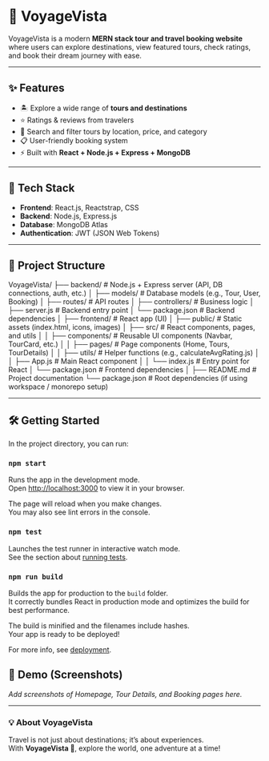 # 🌅 VoyageVista  

VoyageVista is a modern **MERN stack tour and travel booking website** where users can explore destinations, view featured tours, check ratings, and book their dream journey with ease.  

---

## ✨ Features  
- 🏝️ Explore a wide range of **tours and destinations**  
- ⭐ Ratings & reviews from travelers  
- 🔎 Search and filter tours by location, price, and category  
- 📋 User-friendly booking system  
- ⚡ Built with **React + Node.js + Express + MongoDB**  

---

## 🚀 Tech Stack  
- **Frontend**: React.js, Reactstrap, CSS  
- **Backend**: Node.js, Express.js  
- **Database**: MongoDB Atlas  
- **Authentication**: JWT (JSON Web Tokens)  

---

## 📂 Project Structure
VoyageVista/
├── backend/              # Node.js + Express server (API, DB connections, auth, etc.)
│   ├── models/           # Database models (e.g., Tour, User, Booking)
│   ├── routes/           # API routes
│   ├── controllers/      # Business logic
│   ├── server.js         # Backend entry point
│   └── package.json      # Backend dependencies
│
├── frontend/             # React app (UI)
│   ├── public/           # Static assets (index.html, icons, images)
│   ├── src/              # React components, pages, and utils
│   │   ├── components/   # Reusable UI components (Navbar, TourCard, etc.)
│   │   ├── pages/        # Page components (Home, Tours, TourDetails)
│   │   ├── utils/        # Helper functions (e.g., calculateAvgRating.js)
│   │   ├── App.js        # Main React component
│   │   └── index.js      # Entry point for React
│   └── package.json      # Frontend dependencies
│
├── README.md             # Project documentation
└── package.json          # Root dependencies (if using workspace / monorepo setup)





---

## 🛠️ Getting Started  

In the project directory, you can run:  

### `npm start`  

Runs the app in the development mode.  
Open [http://localhost:3000](http://localhost:3000) to view it in your browser.  

The page will reload when you make changes.  
You may also see lint errors in the console.  

### `npm test`  

Launches the test runner in interactive watch mode.  
See the section about [running tests](https://facebook.github.io/create-react-app/docs/running-tests).  

### `npm run build`  

Builds the app for production to the `build` folder.  
It correctly bundles React in production mode and optimizes the build for best performance.  

The build is minified and the filenames include hashes.  
Your app is ready to be deployed!  

For more info, see [deployment](https://facebook.github.io/create-react-app/docs/deployment).  


## 📸 Demo (Screenshots)  
_Add screenshots of Homepage, Tour Details, and Booking pages here._  

---


### 💡 About VoyageVista  
Travel is not just about destinations; it’s about experiences.  
With **VoyageVista 🌅**, explore the world, one adventure at a time!  

